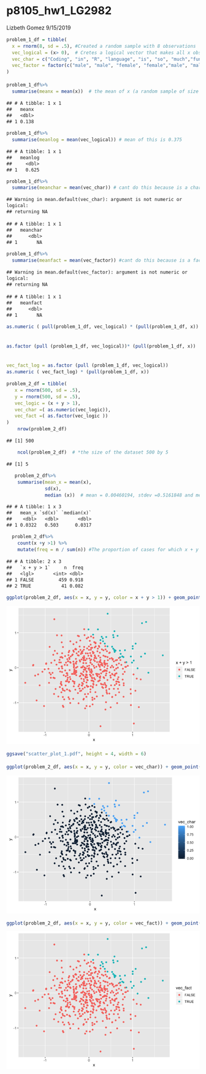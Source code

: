 p8105\_hw1\_LG2982
================
Lizbeth Gomez
9/15/2019

``` r
problem_1_df = tibble(
  x = rnorm(8, sd = .5), #Created a random sample with 8 observations
  vec_logical = (x> 0),  # Cretes a logical vector that makes all x obs >0
  vec_char = c("Coding", "in", "R", "language", "is", "so", "much","fun"), #created a vector with a character
  vec_factor = factor(c("male", "male", "female", "female","male", "male", "female", "female")) # created a variable with two level factor
)

problem_1_df%>%
  summarise(meanx = mean(x))  # the mean of x (a random sample of size 8 from a standard Normal distribution is 0.0563209   )
```

    ## # A tibble: 1 x 1
    ##   meanx
    ##   <dbl>
    ## 1 0.138

``` r
problem_1_df%>%
  summarise(meanlog = mean(vec_logical)) # mean of this is 0.375    
```

    ## # A tibble: 1 x 1
    ##   meanlog
    ##     <dbl>
    ## 1   0.625

``` r
problem_1_df%>%
  summarise(meanchar = mean(vec_char)) # cant do this because is a character vector
```

    ## Warning in mean.default(vec_char): argument is not numeric or logical:
    ## returning NA

    ## # A tibble: 1 x 1
    ##   meanchar
    ##      <dbl>
    ## 1       NA

``` r
problem_1_df%>%
  summarise(meanfact = mean(vec_factor)) #cant do this because is a factor vector
```

    ## Warning in mean.default(vec_factor): argument is not numeric or logical:
    ## returning NA

    ## # A tibble: 1 x 1
    ##   meanfact
    ##      <dbl>
    ## 1       NA

``` r
as.numeric ( pull(problem_1_df, vec_logical) * (pull(problem_1_df, x)) #turns true =1 and false =0 
  

as.factor (pull (problem_1_df, vec_logical))* (pull(problem_1_df, x))  # cannot multiply a factor by a number, then you get only NAs


vec_fact_log = as.factor (pull (problem_1_df, vec_logical))
as.numeric ( vec_fact_log) * (pull(problem_1_df, x))
```

``` r
problem_2_df = tibble(
   x = rnorm(500, sd = .5),
   y = rnorm(500, sd = .5),
   vec_logic = (x + y > 1),
   vec_char =( as.numeric(vec_logic)),
   vec_fact =( as.factor(vec_logic ))
)
    nrow(problem_2_df)   
```

    ## [1] 500

``` r
    ncol(problem_2_df)  # *the size of the dataset 500 by 5
```

    ## [1] 5

``` r
   problem_2_df%>%
    summarise(mean_x = mean(x), 
              sd(x), 
              median (x))  # mean = 0.00460194, stdev =0.5161848 and median =-0.006032529   
```

    ## # A tibble: 1 x 3
    ##   mean_x `sd(x)` `median(x)`
    ##    <dbl>   <dbl>       <dbl>
    ## 1 0.0322   0.503      0.0317

``` r
  problem_2_df%>%
    count(x +y >1) %>%
    mutate(freq = n / sum(n)) #The proportion of cases for which x + y > 1 = 7.6%
```

    ## # A tibble: 2 x 3
    ##   `x + y > 1`     n  freq
    ##   <lgl>       <int> <dbl>
    ## 1 FALSE         459 0.918
    ## 2 TRUE           41 0.082

``` r
ggplot(problem_2_df, aes(x = x, y = y, color = x + y > 1)) + geom_point() # colored scatterplot where blue are x + y > 1 and pink are the values x + y =< 1
```

![](p8105_hw1_LG2982_files/figure-gfm/Problem_2-1.png)<!-- -->

``` r
ggsave("scatter_plot_1.pdf", height = 4, width = 6)

ggplot(problem_2_df, aes(x = x, y = y, color = vec_char)) + geom_point() # colored scatterplot where darker blue are the vaues are closer to zero and lighter blue are those closer to 1
```

![](p8105_hw1_LG2982_files/figure-gfm/Problem_2-2.png)<!-- -->

``` r
ggplot(problem_2_df, aes(x = x, y = y, color = vec_fact)) + geom_point()# colored scatterplot where blue are x + y > 1 and pink are the values x + y =< 1
```

![](p8105_hw1_LG2982_files/figure-gfm/Problem_2-3.png)<!-- -->
